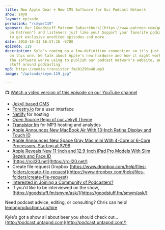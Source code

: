 ```yaml
---
title: New Apple Gear + New CMS Software for Our Podcast Network
show: smym
layout: episode
permalink: "/smym/119"
sponsor: Our [Goodstuff Patreon Subscribers](https://www.patreon.com/goodstuff "Goodstuff
  on Patreon") and listeners just like you! Support your favorite podcasts directly
  to get exclusive unedited episodes and more.
date: 2018-10-31 16:57:26 -0700
episode: 119
description: Kyle's coming on a low-definition connection so it's just Chris' face
  on this one. We talk about Apple's new hardware and how it might work for podcasters,
  the software we're using to publish our podcast network's website, and other fun
  stuff around podcasting.
mp3: https://media.transistor.fm/81290a40.mp3
image: "/uploads/smym-119.jpg"

---
```

📺 [Watch a video version of this episode on our YouTube channel](https://www.youtube.com/watch?v=uNQRaYmzvj4)

* [Jekyll based CMS](https://jekyllrb.com)
* [Forestry.io](http://forestry.io) for a user interface
* [Netlify](https://www.netlify.com) for hosting
* [Open Source Repo of our Jekyll Theme](https://github.com/kyleroderick/goodstuff)
* [Transistor.fm](https://transistor.fm/?via=chris) for MP3 hosting and analytics
* [Apple Announces New MacBook Air With 13-Inch Retina Display and Touch ID](https://www.macrumors.com/2018/10/30/apple-new-macbook-air/)
* [Apple Announces New Space Gray Mac mini With 4-Core or 6-Core Processors, Starting at $799](https://www.macrumors.com/2018/10/30/apple-announces-new-mac-mini/)
* [Apple Reveals New 11-Inch and 12.9-Inch iPad Pro Models With Slim Bezels and Face ID](https://www.macrumors.com/2018/10/30/apple-new-ipad-pro-models/)
* [https://roll20.net](https://roll20.net/)
* Create file request Dropbox [https://www.dropbox.com/help/files-folders/create-file-request](https://www.dropbox.com/help/files-folders/create-file-request)
* [Interested in Joining a Community of Podcasters?](https://mailchi.mp/ad73a5bdfab5/podcasting)
* If you'd like to be interviewed on the show, [https://goodstuff.fm/smym/ask/](https://goodstuff.fm/smym/ask/)

Need podcast advice, editing, or consulting? Chris can help! [lemonproductions.ca/hire](https://lemonproductions.ca/hire)

Kyle's got a show all about beer you should check out... [http://podcast.untappd.com](http://podcast.untappd.com/)